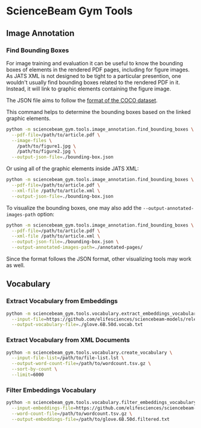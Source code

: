 # ScienceBeam Gym Tools

## Image Annotation

### Find Bounding Boxes

For image training and evaluation it can be useful to know the bounding boxes of elements
in the rendered PDF pages, including for figure images.
As JATS XML is not designed to be tight to a particular presention,
one wouldn't usually find bounding boxes related to the rendered PDF in it.
Instead, it will link to graphic elements containing the figure image.

The JSON file aims to follow the [format of the COCO dataset](https://cocodataset.org/#format-data).

This command helps to determine the bounding boxes based on the linked graphic elements.

```bash
python -m sciencebeam_gym.tools.image_annotation.find_bounding_boxes \
  --pdf-file=/path/to/article.pdf \
  --image-files \
    /path/to/figure1.jpg \
    /path/to/figure2.jpg \
  --output-json-file=./bounding-box.json
```

Or using all of the graphic elements inside JATS XML:

```bash
python -m sciencebeam_gym.tools.image_annotation.find_bounding_boxes \
  --pdf-file=/path/to/article.pdf \
  --xml-file /path/to/article.xml \
  --output-json-file=./bounding-box.json
```

To visualize the bounding boxes, one may also add the `--output-annotated-images-path` option:

```bash
python -m sciencebeam_gym.tools.image_annotation.find_bounding_boxes \
  --pdf-file=/path/to/article.pdf \
  --xml-file /path/to/article.xml \
  --output-json-file=./bounding-box.json \
  --output-annotated-images-path=./annotated-pages/
```

Since the format follows the JSON format, other visualizing tools may work as well.

## Vocabulary

### Extract Vocabulary from Embeddings

```bash
python -m sciencebeam_gym.tools.vocabulary.extract_embeddings_vocabulary \
  --input-file=https://github.com/elifesciences/sciencebeam-models/releases/download/v0.0.1/glove.6B.50d.txt.gz \
  --output-vocabulary-file=./glove.6B.50d.vocab.txt
```

### Extract Vocabulary from XML Documents

```bash
python -m sciencebeam_gym.tools.vocabulary.create_vocabulary \
  --input-file-list=/path/to/file-list.lst \
  --output-word-count-file=/path/to/wordcount.tsv.gz \
  --sort-by-count \
  --limit=6000
```

### Filter Embeddings Vocabulary

```bash
python -m sciencebeam_gym.tools.vocabulary.filter_embeddings_vocabulary \
  --input-embeddings-file=https://github.com/elifesciences/sciencebeam-models/releases/download/v0.0.1/glove.6B.50d.txt.gz \
  --word-count-file=/path/to/wordcount.tsv.gz \
  --output-embeddings-file=/path/to/glove.6B.50d.filtered.txt
```
